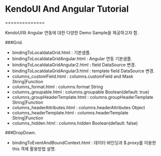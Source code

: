 # KendoUI And Angular Tutorial
==============

KendoUI와 Angular 연동에 대한 다양한 Demo Sample을 제공하고자 함.

###Grid.
- bindingToLocaldataGrid.html : 기본샘플.
- bindingToLocaldataGridAngular.html : Angular 연동 기본샘플.
- bindingToLocaldataGridAngular2.html : field DataSource 변경.
- bindingToLocaldataGridAngular3.html : template field DataSource 변경.
- columns_customField.html :  columns.customField and Mask String|Function
- columns_format.html : columns.format String
- columns_groupable.html : columns.groupable Boolean(default: true)
- columns_groupHeaderTemplate.html : columns.groupHeaderTemplate String|Function
- columns_headerAttributes.html : columns.headerAttributes Object
- columns_headerTemplate.html : columns.headerTemplate String|Function
- columns_hidden.html : columns.hidden Boolean(default: false)

###DropDown.
- bindingToEventAndBoundContext.html : 데이터 바인딩과 $.proxy를 이용한 this 객체 활용방법 설명.